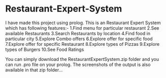 # Restaurant-Expert-System
I have made this project using prolog.
This is an Restaurant Expert System which has following features:-
1.Find menu for particular restaurant
2.See available Restaurants
3.Search Restaurants by location
4.Find food in particular city
5.Explore Combo offers
6.Explore offer for specific food
7.Explore offer for specific Restaurant
8.Explore types of Pizzas
9.Explore types of Burgers
10.See Food Ratings

You can simply download the RestaurantExpertSystem.zip folder and you can run .pro file on your prolog.
The screenshots of the output is also available in that zip folder...
